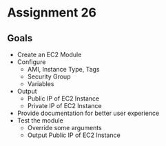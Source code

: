 # Assignment 26

## Goals

- Create an EC2 Module
- Configure
  - AMI, Instance Type, Tags
  - Security Group
  - Variables
- Output
  - Public IP of EC2 Instance
  - Private IP of EC2 Instance
- Provide documentation for better user experience
- Test the module
  - Override some arguments
  - Output Public IP of EC2 Instance
